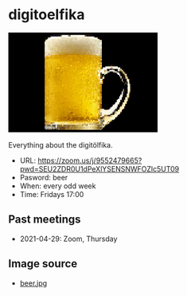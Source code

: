 # digitoelfika

![A digitöl](digitaloel_25.png)

Everything about the digitölfika.

 * URL: https://zoom.us/j/9552479665?pwd=SEU2ZDR0U1dPeXlYSENSNWFOZlc5UT09
 * Pasword: beer
 * When: every odd week
 * Time: Fridays 17:00

## Past meetings

 * 2021-04-29: Zoom, Thursday

## Image source

 * [beer.jpg](https://commons.wikimedia.org/wiki/File:NCI_Visuals_Food_Beer.jpg)
